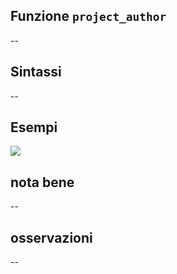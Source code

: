 ## Funzione `project_author`

--

## Sintassi

--

## Esempi

![](/img/variabili/project_author/project_author1.png)

## nota bene

--

## osservazioni

--